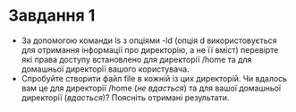 # Завдання 1

+ За допомогою команди ls з опціями -ld (опція d використовується для отримання інформації про директорію, а не її вміст) перевірте які права доступу встановлено для директорії /home та для домашньої директорії вашого користувача.
+ Спробуйте створити файл file в кожній із цих директорій. Чи вдалось вам це для директорії /home (*не вдасться*) та для вашої домашньої директорії (*вдасться*)? Поясніть отримані результати.

